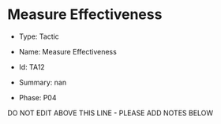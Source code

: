# Measure Effectiveness

* Type: Tactic

* Name: Measure Effectiveness

* Id: TA12

* Summary: nan

* Phase: P04

DO NOT EDIT ABOVE THIS LINE - PLEASE ADD NOTES BELOW
